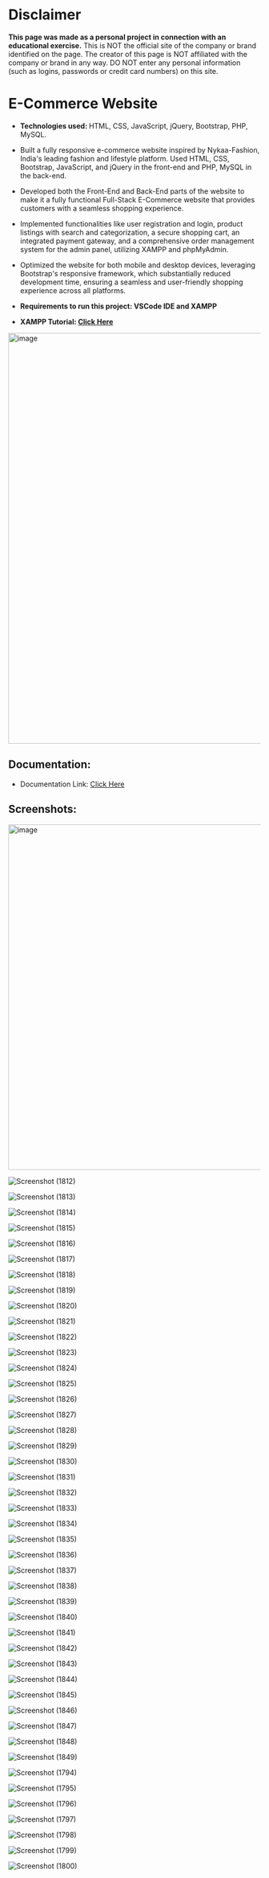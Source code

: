<h1>Disclaimer</h1>

**This page was made as a personal project in connection with an educational exercise.**
This is NOT the official site of the company or brand identified on the page. The creator of this page is NOT affiliated with the company or brand in any way. DO NOT enter any personal information (such as logins, passwords or credit card numbers) on this site.

<h1>E-Commerce Website</h1>

* <strong>Technologies used: </strong> HTML, CSS, JavaScript, jQuery, Bootstrap, PHP, MySQL.

* Built a fully responsive e-commerce website inspired by Nykaa-Fashion, India's leading fashion and lifestyle platform. Used HTML, CSS, Bootstrap, JavaScript, and jQuery in the front-end and PHP, MySQL in the back-end.

* Developed both the Front-End and Back-End parts of the website to make it a fully functional Full-Stack E-Commerce website that
provides customers with a seamless shopping experience.

* Implemented functionalities like user registration and login, product listings with search and categorization, a secure shopping cart, an integrated payment gateway, and a comprehensive order management system for the admin panel, utilizing XAMPP and phpMyAdmin.

* Optimized the website for both mobile and desktop devices, leveraging Bootstrap's responsive framework, which substantially reduced development time, ensuring a seamless and user-friendly shopping experience across all platforms.

* <strong> Requirements to run this project: VSCode IDE and XAMPP </strong>
* <Strong> XAMPP Tutorial: [Click Here](https://www.simplilearn.com/tutorials/php-tutorial/php-using-xampp)</strong>


<img width="1600" height="818" alt="image" src="https://github.com/user-attachments/assets/8445a4d8-a344-4045-a0b3-b8798ef50264" />


<h2>Documentation:</h2>

* Documentation Link: [Click Here](https://drive.google.com/drive/folders/1G84rkftNQmzx-yVJlIvC-iQm8gKhpYDG)

<h2>Screenshots:</h2>


<img width="1295" height="688" alt="image" src="https://github.com/user-attachments/assets/c4cd2965-328d-4ded-b156-ca2044e9f0ad" />





![Screenshot (1812)](https://github.com/DebajyotiTalukder2001/E-Commerce/assets/136104351/90557398-c7a3-42e1-815a-1b5d3005e64d)



![Screenshot (1813)](https://github.com/DebajyotiTalukder2001/E-Commerce/assets/136104351/6e1a53c6-8320-4b46-b688-676fa10a4ea1)





![Screenshot (1814)](https://github.com/DebajyotiTalukder2001/E-Commerce/assets/136104351/6cad9784-6117-492b-a10d-1428b1cae1b3)




![Screenshot (1815)](https://github.com/DebajyotiTalukder2001/E-Commerce/assets/136104351/d2aa5b5d-5ec8-4810-ba88-fee735609c6e)



![Screenshot (1816)](https://github.com/DebajyotiTalukder2001/E-Commerce/assets/136104351/6795d657-76ad-44d3-bb35-246b05dd5708)



![Screenshot (1817)](https://github.com/DebajyotiTalukder2001/E-Commerce/assets/136104351/b5ffbfe6-9bca-43d7-bb3a-58bc3655830a)




![Screenshot (1818)](https://github.com/DebajyotiTalukder2001/E-Commerce/assets/136104351/f5d8124f-6714-44e0-9bca-90fd9c29bd3a)


![Screenshot (1819)](https://github.com/DebajyotiTalukder2001/E-Commerce/assets/136104351/b25f68e3-6725-4758-b1d0-1dabf44bf76a)



![Screenshot (1820)](https://github.com/DebajyotiTalukder2001/E-Commerce/assets/136104351/0c74ab5b-958d-4517-a0c8-d6357ba9d94e)




![Screenshot (1821)](https://github.com/DebajyotiTalukder2001/E-Commerce/assets/136104351/b32804e3-7694-42dd-9784-141cdc3d8e8e)





![Screenshot (1822)](https://github.com/DebajyotiTalukder2001/E-Commerce/assets/136104351/2f0b7456-7dee-44da-a03c-44c99275ca46)




![Screenshot (1823)](https://github.com/DebajyotiTalukder2001/E-Commerce/assets/136104351/cd27e50a-355d-459b-912b-6eaf9fc4ef23)



![Screenshot (1824)](https://github.com/DebajyotiTalukder2001/E-Commerce/assets/136104351/9ec828d0-fa2d-48cb-8c8e-51cd368220cf)



![Screenshot (1825)](https://github.com/DebajyotiTalukder2001/E-Commerce/assets/136104351/29c1d07a-bccb-4966-87c7-c26ce37dbe50)



![Screenshot (1826)](https://github.com/DebajyotiTalukder2001/E-Commerce/assets/136104351/1ecbc115-4d55-4488-85a1-51a6aad2f862)




![Screenshot (1827)](https://github.com/DebajyotiTalukder2001/E-Commerce/assets/136104351/2f49b7d3-faf4-4c89-a292-dd1acb405234)




![Screenshot (1828)](https://github.com/DebajyotiTalukder2001/E-Commerce/assets/136104351/f204c769-9244-423d-b076-042dfbe776ae)




![Screenshot (1829)](https://github.com/DebajyotiTalukder2001/E-Commerce/assets/136104351/c1fc90e0-7580-4193-ba0f-cc6327b09a32)




![Screenshot (1830)](https://github.com/DebajyotiTalukder2001/E-Commerce/assets/136104351/a90ae3d3-6087-4a66-b6c1-057207b46299)




![Screenshot (1831)](https://github.com/DebajyotiTalukder2001/E-Commerce/assets/136104351/81e87e63-b8b4-4868-9360-d835aea69a63)



![Screenshot (1832)](https://github.com/DebajyotiTalukder2001/E-Commerce/assets/136104351/4318ef31-0bbf-4555-aefc-2beb652e5c42)



![Screenshot (1833)](https://github.com/DebajyotiTalukder2001/E-Commerce/assets/136104351/e9c4cc54-23cb-49af-9892-6329ef1d5f2b)



![Screenshot (1834)](https://github.com/DebajyotiTalukder2001/E-Commerce/assets/136104351/cad826e9-c7f9-4842-9648-913ee4e22206)



![Screenshot (1835)](https://github.com/DebajyotiTalukder2001/E-Commerce/assets/136104351/dfcf8d1e-e80a-4acf-a4a0-99698b6f4991)




![Screenshot (1836)](https://github.com/DebajyotiTalukder2001/E-Commerce/assets/136104351/b8fbc3ed-cff9-4ecf-a4d9-fefe02b79072)


![Screenshot (1837)](https://github.com/DebajyotiTalukder2001/E-Commerce/assets/136104351/85aa4b4b-fb7b-410c-a0de-7d133574ba11)



![Screenshot (1838)](https://github.com/DebajyotiTalukder2001/E-Commerce/assets/136104351/37558e9f-34a8-4034-9541-f5eabdd9928d)




![Screenshot (1839)](https://github.com/DebajyotiTalukder2001/E-Commerce/assets/136104351/ad145548-ebc8-4790-8e7b-54f0afa5803d)



![Screenshot (1840)](https://github.com/DebajyotiTalukder2001/E-Commerce/assets/136104351/3530c65d-0098-4cd3-95fc-b46e29f71cef)




![Screenshot (1841)](https://github.com/DebajyotiTalukder2001/E-Commerce/assets/136104351/23b2941b-0a5c-41f8-81f4-ff15e0b02d0a)




![Screenshot (1842)](https://github.com/DebajyotiTalukder2001/E-Commerce/assets/136104351/bb64d826-c04f-4443-affa-76efce00c6a0)



![Screenshot (1843)](https://github.com/DebajyotiTalukder2001/E-Commerce/assets/136104351/388700df-0475-4ce6-9e4c-0e465d45b383)




![Screenshot (1844)](https://github.com/DebajyotiTalukder2001/E-Commerce/assets/136104351/39c931c7-4664-4c17-bada-4022f7e1368a)




![Screenshot (1845)](https://github.com/DebajyotiTalukder2001/E-Commerce/assets/136104351/2adf918d-d1a5-480b-8aaf-24532ae4969c)




![Screenshot (1846)](https://github.com/DebajyotiTalukder2001/E-Commerce/assets/136104351/75904708-bf5e-4400-95a5-166d2350e813)




![Screenshot (1847)](https://github.com/DebajyotiTalukder2001/E-Commerce/assets/136104351/de18bffa-7d1b-40f9-b3e6-022574c96d8b)




![Screenshot (1848)](https://github.com/DebajyotiTalukder2001/E-Commerce/assets/136104351/19607e78-737c-4658-b5a0-a85484f96882)




![Screenshot (1849)](https://github.com/DebajyotiTalukder2001/E-Commerce/assets/136104351/73bba5cf-93a6-4bba-99e6-9094acee97f7)


![Screenshot (1794)](https://github.com/DebajyotiTalukder2001/E-Commerce/assets/136104351/98b00afb-c2a0-4691-91e1-e6b615cec96b)




![Screenshot (1795)](https://github.com/DebajyotiTalukder2001/E-Commerce/assets/136104351/a09320fe-eaeb-469e-a268-f08a1f3b91ab)




![Screenshot (1796)](https://github.com/DebajyotiTalukder2001/E-Commerce/assets/136104351/258f19b2-4de9-4c19-a4c8-7616e9279994)



![Screenshot (1797)](https://github.com/DebajyotiTalukder2001/E-Commerce/assets/136104351/41c70048-dcd7-45e3-9a2c-bc1934927fd3)




![Screenshot (1798)](https://github.com/DebajyotiTalukder2001/E-Commerce/assets/136104351/4629e968-aefb-464d-b46a-63cd0d45ff52)




![Screenshot (1799)](https://github.com/DebajyotiTalukder2001/E-Commerce/assets/136104351/c4e8fc6c-a906-4355-9038-bb00f6c0aff6)



![Screenshot (1800)](https://github.com/DebajyotiTalukder2001/E-Commerce/assets/136104351/84209695-9fb6-4e48-bdc0-35faa0018c16)





